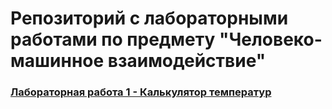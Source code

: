 # Репозиторий с лабораторными работами по  предмету "Человеко-машинное взаимодействие"

### [Лабораторная работа 1 - Калькулятор температур]("https://github.com/disqurell/human-machine-interaction/tree/main/Лабораторная%201")